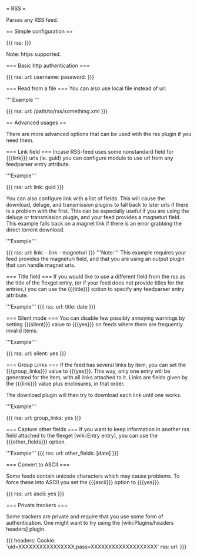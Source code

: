 = RSS =

Parses any RSS feed.

== Simple configuration ==

{{{
rss: <url>
}}}

Note: https supported.

=== Basic http authentication ===

{{{
rss:
  url: <url>
  username: <name>
  password: <password>
}}}

=== Read from a file ===
You can also use local file instead of url.

''' Example '''

{{{
rss:
  url: /path/to/rss/something.xml
}}}

== Advanced usages ==

There are more advanced options that can be used with the rss plugin if you need them.

=== Link field ===
Incase RSS-feed uses some nonstandard field for {{{link}}} urls (ie. guid) you can
configure module to use url from any feedparser entry attribute.

'''Example'''

{{{
rss:
  url: <url>
  link: guid
}}}

You can also configure link with a list of fields. This will cause the download, deluge, and transmission plugins to fall back to later urls if there is a problem with the first. This can be especially useful if you are using the deluge or transmission plugin, and your feed provides a magneturi field. This example falls back on a magnet link if there is an error grabbing the direct torrent download. 

'''Example'''

{{{
rss:
  url: <url>
  link:
    - link
    - magneturi
}}}
'''Note:''' This example requires your feed provides the magneturi field, and that you are using an output plugin that can handle magnet uris.

=== Title field ===
If you would like to use a different field from the rss as the title of the flexget entry, (or if your feed does not provide titles for the entries,) you can use the {{{title}}} option to specify any feedparser entry attribute.

'''Example'''
{{{
rss:
  url: <url>
  title: date
}}}

=== Silent mode ===
You can disable few possibly annoying warnings by setting {{{silent}}} value to {{{yes}}} on feeds where there are
frequently invalid items.

'''Example'''

{{{
rss:
  url: <url>
  silent: yes
}}}

=== Group Links ===
If the feed has several links by item, you can set the {{{group_links}}} value to {{{yes}}}. This way, only one entry will be generated for the item, with all links attached to it.
Links are fields given by the {{{link}}} value plus enclosures, in that order.

The download plugin will then try to download each link until one works.

'''Example'''

{{{
rss:
  url: <url>
  group_links: yes
}}}

=== Capture other fields ===
If you want to keep information in another rss field attached to the flexget [wiki:Entry entry], you can use the {{{other_fields}}} option.

'''Example'''
{{{
rss:
  url: <url>
  other_fields: [date]
}}}

=== Convert to ASCII ===

Some feeds contain unicode characters which may cause problems. To force these into ASCII you set the {{{ascii}}} option to {{{yes}}}.

{{{
rss:
  url: <url>
  ascii: yes
}}}

=== Private trackers ===

Some trackers are private and require that you use some form of authentication. One might want to try using the [wiki:Plugins/headers headers] plugin.

{{{
headers:
  Cookie: 'uid=XXXXXXXXXXXXXXXX;pass=XXXXXXXXXXXXXXXXXXX'
rss:
  url: <url>
}}}
